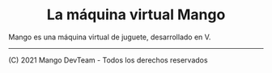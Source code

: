 <h1 align="center">La máquina virtual Mango</h1>

Mango es una máquina virtual de juguete, desarrollado en V.

* * *

(C) 2021 Mango DevTeam - Todos los derechos reservados

